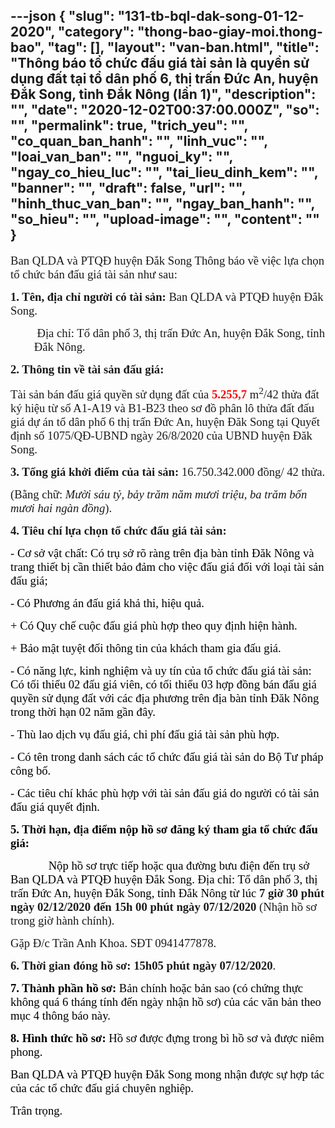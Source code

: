 ---json
{
    "slug": "131-tb-bql-dak-song-01-12-2020",
    "category": "thong-bao-giay-moi.thong-bao",
    "tag": [],
    "layout": "van-ban.html",
    "title": "Thông báo tổ chức đấu giá tài sản là quyền sử dụng đất tại tổ dân phố 6, thị trấn Đức An, huyện Đắk Song, tỉnh Đắk Nông (lần 1)",
    "description": "",
    "date": "2020-12-02T00:37:00.000Z",
    "so": "",
    "permalink": true,
    "trich_yeu": "",
    "co_quan_ban_hanh": "",
    "linh_vuc": "",
    "loai_van_ban": "",
    "nguoi_ky": "",
    "ngay_co_hieu_luc": "",
    "tai_lieu_dinh_kem": "",
    "banner": "",
    "draft": false,
    "url": "",
    "hinh_thuc_van_ban": "",
    "ngay_ban_hanh": "",
    "so_hieu": "",
    "upload-image": "",
    "__content__": ""
}
---
<p><span style="font-size:14.0pt"><span style="font-family:&quot;Times New Roman&quot;,serif">Ban QLDA v&agrave; PTQĐ huyện Đắk Song Th&ocirc;ng b&aacute;o về việc lựa chọn tổ chức b&aacute;n đấu gi&aacute; t&agrave;i sản như sau: </span></span></p>

<p><strong><span style="font-size:14.0pt"><span style="font-family:&quot;Times New Roman&quot;,serif">1. T&ecirc;n, địa chỉ người c&oacute; t&agrave;i sản:</span></span></strong><span style="font-size:14.0pt"><span style="font-family:&quot;Times New Roman&quot;,serif"> Ban QLDA v&agrave; PTQĐ huyện Đắk Song.</span></span></p>

<p style="margin-left:28.35pt; margin-right:0in"><span style="font-size:14.0pt"><span style="font-family:&quot;Times New Roman&quot;,serif">&nbsp;Địa chỉ: Tổ d&acirc;n phố 3, thị trấn Đức An, huyện Đắk Song, tỉnh Đắk N&ocirc;ng.</span></span></p>

<p><strong><span style="font-size:14.0pt"><span style="font-family:&quot;Times New Roman&quot;,serif">2. Th&ocirc;ng tin về t&agrave;i sản đấu gi&aacute;:</span></span></strong></p>

<p><span style="font-size:14.0pt"><span style="font-family:&quot;Times New Roman&quot;,serif">T&agrave;i sản b&aacute;n đấu gi&aacute; quyền sử dụng đất của <strong><span style="color:red">5.255,7</span></strong> m<sup>2</sup>/42 thửa đất k&yacute; hiệu từ số A1-A19 v&agrave; B1-B23 theo sơ đồ ph&acirc;n l&ocirc; thửa đất đấu gi&aacute; dự &aacute;n tổ d&acirc;n phố 6 thị trấn Đức An, huyện Đăk Song tại Quyết định số 1075/QĐ-UBND ng&agrave;y 26/8/2020 của UBND huyện Đăk Song.</span></span></p>

<p><strong><span style="font-size:14.0pt"><span style="font-family:&quot;Times New Roman&quot;,serif">3. Tổng gi&aacute; khởi điểm của t&agrave;i sản: </span></span></strong><span style="font-size:14.0pt"><span style="font-family:&quot;Times New Roman&quot;,serif">16.750.342.000 đồng/ 42 thửa.</span></span></p>

<p><span style="font-size:14.0pt"><span style="font-family:&quot;Times New Roman&quot;,serif">(Bằng chữ: <em>Mười s&aacute;u tỷ, bảy trăm năm mươi triệu, ba trăm bốn mươi hai ng&agrave;n đồng</em>).</span></span></p>

<p><strong><span style="font-size:14.0pt"><span style="font-family:&quot;Times New Roman&quot;,serif">4. Ti&ecirc;u ch&iacute; lựa chọn tổ chức đấu gi&aacute; t&agrave;i sản:</span></span></strong></p>

<p><span style="font-size:14.0pt"><span style="font-family:&quot;Times New Roman&quot;,serif"><span style="color:black">-</span></span></span><span style="font-size:14.0pt"><span style="font-family:&quot;Times New Roman&quot;,serif"><span style="color:black"> Cơ sở vật chất</span></span></span><span style="font-size:14.0pt"><span style="font-family:&quot;Times New Roman&quot;,serif"><span style="color:black">: C&oacute; trụ sở r&otilde; r&agrave;ng tr&ecirc;n địa b&agrave;n tỉnh Đăk N&ocirc;ng v&agrave; trang thiết bị cần thiết bảo đảm cho việc đấu gi&aacute; đối với loại t&agrave;i sản đấu gi&aacute;;</span></span></span></p>

<p><span style="font-size:14.0pt"><span style="font-family:&quot;Times New Roman&quot;,serif"><span style="color:black">-</span></span></span> <span style="font-size:14.0pt"><span style="font-family:&quot;Times New Roman&quot;,serif"><span style="color:black">C&oacute; </span></span></span><span style="font-size:14.0pt"><span style="font-family:&quot;Times New Roman&quot;,serif"><span style="color:black">Phương &aacute;n đấu gi&aacute; khả thi, hiệu quả</span></span></span><span style="font-size:14.0pt"><span style="font-family:&quot;Times New Roman&quot;,serif"><span style="color:black">.</span></span></span></p>

<p style="margin-left:0in; margin-right:0in"><span style="background-color:white"><span style="font-size:14.0pt"><span style="font-family:&quot;Times New Roman&quot;,serif"><span style="color:black">+ C&oacute; Quy chế cuộc đấu gi&aacute; ph&ugrave; hợp theo quy định hiện h&agrave;nh.</span></span></span></span></p>

<p style="margin-left:0in; margin-right:0in"><span style="background-color:white"><span style="font-size:14.0pt"><span style="font-family:&quot;Times New Roman&quot;,serif"><span style="color:black">+ Bảo mật tuyệt đối th&ocirc;ng tin của kh&aacute;ch tham gia đấu gi&aacute;.</span></span></span></span></p>

<p><span style="font-size:14.0pt"><span style="font-family:&quot;Times New Roman&quot;,serif"><span style="color:black">-</span></span></span> <span style="font-size:14.0pt"><span style="font-family:&quot;Times New Roman&quot;,serif"><span style="color:black">C&oacute; n</span></span></span><span style="font-size:14.0pt"><span style="font-family:&quot;Times New Roman&quot;,serif"><span style="color:black">ăng lực, kinh nghiệm v&agrave; uy t&iacute;n của t&ocirc;̉ chức đấu gi&aacute; t&agrave;i sản</span></span></span><span style="font-size:14.0pt"><span style="font-family:&quot;Times New Roman&quot;,serif"><span style="color:black">: C&oacute; tối thiểu 02 đấu gi&aacute; vi&ecirc;n, c&oacute; tối thiểu 03 hợp đồng</span></span></span><span style="font-size:14.0pt"><span style="font-family:&quot;Times New Roman&quot;,serif"><span style="color:black"> b&aacute;n đấu gi&aacute; quyền sử dụng đất với c&aacute;c địa phương tr&ecirc;n địa b&agrave;n tỉnh Đăk N&ocirc;ng trong thời hạn 02 năm gần đ&acirc;y</span></span></span><span style="font-size:14.0pt"><span style="font-family:&quot;Times New Roman&quot;,serif"><span style="color:black">.</span></span></span></p>

<p><span style="font-size:14.0pt"><span style="font-family:&quot;Times New Roman&quot;,serif"><span style="color:black">-</span></span></span><span style="font-size:14.0pt"><span style="font-family:&quot;Times New Roman&quot;,serif"><span style="color:black"> Th&ugrave; lao dịch vụ đấu gi&aacute;, chi ph&iacute; đấu gi&aacute; </span></span></span><span style="font-size:14.0pt"><span style="font-family:&quot;Times New Roman&quot;,serif"><span style="color:black">t&agrave;i sản </span></span></span><span style="font-size:14.0pt"><span style="font-family:&quot;Times New Roman&quot;,serif"><span style="color:black">ph&ugrave; hợp</span></span></span><span style="font-size:14.0pt"><span style="font-family:&quot;Times New Roman&quot;,serif"><span style="color:black">.</span></span></span></p>

<p><span style="font-size:14.0pt"><span style="font-family:&quot;Times New Roman&quot;,serif"><span style="color:black">- C&oacute; t&ecirc;n trong danh s&aacute;ch c&aacute;c tổ chức đấu gi&aacute; t&agrave;i sản do Bộ Tư ph&aacute;p c&ocirc;ng bố.</span></span></span></p>

<p><span style="font-size:14.0pt"><span style="font-family:&quot;Times New Roman&quot;,serif"><span style="color:black">- C&aacute;c ti&ecirc;u ch&iacute; kh&aacute;c ph&ugrave; hợp với t&agrave;i sản đấu gi&aacute; do người c&oacute; t&agrave;i sản đấu gi&aacute; quyết định.</span></span></span></p>

<p><strong><span style="font-size:14.0pt"><span style="font-family:&quot;Times New Roman&quot;,serif"><span style="color:black">5. Thời hạn, địa điểm nộp hồ sơ đăng k&yacute; tham gia tổ chức đấu gi&aacute;: </span></span></span></strong></p>

<p><span style="font-size:14.0pt"><span style="font-family:&quot;Times New Roman&quot;,serif"><span style="color:black">&nbsp;&nbsp;&nbsp;&nbsp;&nbsp;&nbsp;&nbsp;&nbsp;&nbsp;&nbsp;&nbsp;&nbsp; Nộp hồ sơ trực tiếp hoặc qua đường bưu điện đến trụ sở Ban QLDA v&agrave; PTQĐ huyện Đắk Song. Địa chỉ: Tổ d&acirc;n phố 3, thị trấn Đức An, huyện Đắk Song, tỉnh Đắk N&ocirc;ng từ l&uacute;c </span></span></span><strong><span style="font-size:14.0pt"><span style="font-family:&quot;Times New Roman&quot;,serif">7 giờ 30 ph&uacute;t ng&agrave;y 02/12/2020 đến 15h 00 ph&uacute;t ng&agrave;y 07/12/2020</span></span></strong><span style="font-size:14.0pt"><span style="font-family:&quot;Times New Roman&quot;,serif"> (Nhận hồ sơ trong giờ h&agrave;nh ch&iacute;nh). &nbsp;</span></span></p>

<p><span style="font-size:14.0pt"><span style="font-family:&quot;Times New Roman&quot;,serif">Gặp Đ/c Trần Anh Khoa. SĐT 0941477878.</span></span></p>

<p><strong><span style="font-size:14.0pt"><span style="font-family:&quot;Times New Roman&quot;,serif">6. Thời gian đ&oacute;ng hồ sơ:</span></span></strong><span style="font-size:14.0pt"><span style="font-family:&quot;Times New Roman&quot;,serif"> <strong>15h05</strong> <strong>ph&uacute;t ng&agrave;y</strong> <strong>07/12/2020</strong>.</span></span></p>

<p><strong><span style="font-size:14.0pt"><span style="font-family:&quot;Times New Roman&quot;,serif"><span style="color:black">7. Th&agrave;nh phần hồ sơ:</span></span></span></strong><span style="font-size:14.0pt"><span style="font-family:&quot;Times New Roman&quot;,serif"><span style="color:black"> Bản ch&iacute;nh hoặc bản sao (c&oacute; chứng thực kh&ocirc;ng qu&aacute; 6 th&aacute;ng t&iacute;nh đến ng&agrave;y nhận hồ sơ) của c&aacute;c văn bản theo mục 4 th&ocirc;ng b&aacute;o n&agrave;y.</span></span></span></p>

<p><strong><span style="font-size:14.0pt"><span style="font-family:&quot;Times New Roman&quot;,serif"><span style="color:black">8. H&igrave;nh thức hồ sơ:</span></span></span></strong><span style="font-size:14.0pt"><span style="font-family:&quot;Times New Roman&quot;,serif"><span style="color:black"> Hồ sơ được đựng trong b&igrave; hồ sơ v&agrave; được ni&ecirc;m phong.</span></span></span></p>

<p><span style="font-size:14.0pt"><span style="font-family:&quot;Times New Roman&quot;,serif"><span style="color:black">Ban QLDA v&agrave; PTQĐ huyện Đắk Song mong nhận được sự hợp t&aacute;c của c&aacute;c tổ chức đấu gi&aacute; chuy&ecirc;n nghiệp.</span></span></span></p>

<p><span style="font-size:14.0pt"><span style="font-family:&quot;Times New Roman&quot;,serif"><span style="color:black">Tr&acirc;n trọng.</span></span></span></p>
